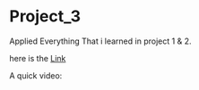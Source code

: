 # Project_3

Applied Everything That i learned in project 1 & 2.

here is the <a href="https://itskvsin.github.io/Project_3/">Link</a>

A quick video:
